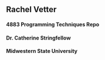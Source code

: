 ## Rachel Vetter
#### 4883 Programming Techniques Repo
#### Dr. Catherine Stringfellow
#### Midwestern State University
